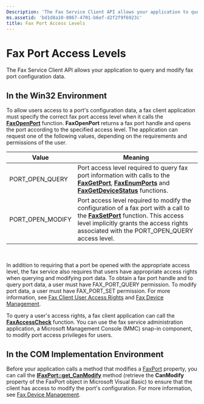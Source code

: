 ```yaml
---
Description: 'The Fax Service Client API allows your application to query and modify fax port configuration data.'
ms.assetid: 'bd1d8a10-0867-4701-b6ef-d2f2f9f6923c'
title: Fax Port Access Levels
---
```


# Fax Port Access Levels

The Fax Service Client API allows your application to query and modify fax port configuration data.

## In the Win32 Environment

To allow users access to a port's configuration data, a fax client application must specify the correct fax port access level when it calls the [**FaxOpenPort**](-mfax-faxopenport.md) function. **FaxOpenPort** returns a fax port handle and opens the port according to the specified access level. The application can request one of the following values, depending on the requirements and permissions of the user.



| Value              | Meaning                                                                                                                                                                                                                                            |
|--------------------|----------------------------------------------------------------------------------------------------------------------------------------------------------------------------------------------------------------------------------------------------|
| PORT\_OPEN\_QUERY  | Port access level required to query fax port information with calls to the [**FaxGetPort**](-mfax-faxgetport.md), [**FaxEnumPorts**](-mfax-faxenumports.md) and [**FaxGetDeviceStatus**](-mfax-faxgetdevicestatus.md) functions.                |
| PORT\_OPEN\_MODIFY | Port access level required to modify the configuration of a fax port with a call to the [**FaxSetPort**](-mfax-faxsetport.md) function. This access level implicitly grants the access rights associated with the PORT\_OPEN\_QUERY access level. |



 

In addition to requiring that a port be opened with the appropriate access level, the fax service also requires that users have appropriate access rights when querying and modifying port data. To obtain a fax port handle and to query port data, a user must have FAX\_PORT\_QUERY permission. To modify port data, a user must have FAX\_PORT\_SET permission. For more information, see [Fax Client User Access Rights](-mfax-fax-client-user-access-rights.md) and [Fax Device Management](-mfax-fax-device-management.md).

To query a user's access rights, a fax client application can call the [**FaxAccessCheck**](-mfax-faxaccesscheck.md) function. You can use the fax service administration application, a Microsoft Management Console (MMC) snap-in component, to modify port access privileges for users.

## In the COM Implementation Environment

Before your application calls a method that modifies a [FaxPort](-mfax-faxport.md) property, you can call the [**IFaxPort::get\_CanModify**](-mfax-ifaxport-mfax-ifaxport-get-canmodify-cpp.md) method (retrieve the **CanModify** property of the FaxPort object in Microsoft Visual Basic) to ensure that the client has access to modify the port's configuration. For more information, see [Fax Device Management](-mfax-fax-device-management.md).

 

 



